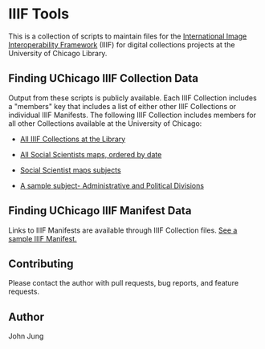 # IIIF Tools

This is a collection of scripts to maintain files for the [International Image Interoperability Framework](https://iiif.io) (IIIF) for digital collections projects at the University of Chicago Library.

## Finding UChicago IIIF Collection Data

Output from these scripts is publicly available. Each IIIF Collection includes a "members" key that includes a list of either other IIIF Collections or individual IIIF Manifests. The following IIIF Collection includes members for all other Collections available at the University of Chicago:

- [All IIIF Collections at the Library](https://iiif-collection.lib.uchicago.edu/top.json)

- [All Social Scientists maps, ordered by date](https://iiif-collection.lib.uchicago.edu/maps/chisoc/chisoc.json)
- [Social Scientist maps subjects](https://iiif-collection.lib.uchicago.edu/maps/chisoc/chisoc-subjects.json)
- [A sample subject- Administrative and Political Divisions](https://iiif-collection.lib.uchicago.edu/maps/chisoc/chisoc-subjects-administrative-and-political-divisions.json)

## Finding UChicago IIIF Manifest Data

Links to IIIF Manifests are available through IIIF Collection files. [See a sample IIIF Manifest.](https://iiif-manifest.lib.uchicago.edu/maps/chisoc/G4104-C6-1933-U5-a/G4104-C6-1933-U5-a.json)


## Contributing

Please contact the author with pull requests, bug reports, and feature
requests.

## Author

John Jung
